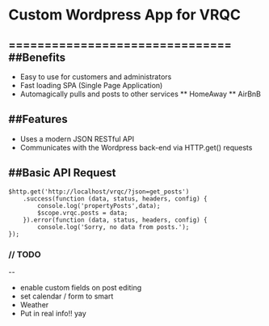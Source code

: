 # Custom Wordpress App for VRQC
===============================
##Benefits
--
* Easy to use for customers and administrators
* Fast loading SPA (Single Page Application)
* Automagically pulls and posts to other services
** HomeAway
** AirBnB

##Features
--
* Uses a modern JSON RESTful API
* Communicates with the Wordpress back-end via HTTP.get() requests

##Basic API Request
--
    $http.get('http://localhost/vrqc/?json=get_posts')
        .success(function (data, status, headers, config) {
            console.log('propertyPosts',data);
            $scope.vrqc.posts = data;
        }).error(function (data, status, headers, config) {
            console.log('Sorry, no data from posts.');
    });

### // TODO
--
* enable custom fields on post editing
* set calendar / form to smart
* Weather
* Put in real info!! yay